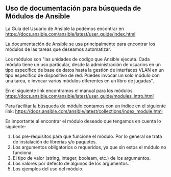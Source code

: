 ## Uso de documentación para búsqueda de Módulos de Ansible

La Guía del Usuario de Ansible la podemos encontrar en https://docs.ansible.com/ansible/latest/user_guide/index.html

La documentación de Ansible se usa principalmente para encontrar los módulos de las tareas que deseamos automatizar.

Los módulos son "las unidades de código que Ansible ejecuta. Cada módulo tiene un uso particular, desde la administración de usuarios en un tipo específico de base de datos hasta la gestión de interfaces VLAN en un tipo específico de dispositivo de red. Puedes invocar un solo módulo con una tarea, o invocar varios módulos diferentes en un libro de jugadas".

En el siguiente link encontramos el manual para los módulos https://docs.ansible.com/ansible/latest/user_guide/modules_intro.html

Para facilitar la búsqueda de módulo contamos con un índice en el siguiente link: https://docs.ansible.com/ansible/latest/collections/index_module.html

Es importante al encontrar el módulo deseado que tengamos en cuenta lo siguiente:
1. Los pre-requisitos para que funcione el módulo. Por lo general se trata de instalación de librerías y/o paquetes.
2. Los argumentos obligatorios o requeridos, ya que sin estos el módulo no funciona.
3. El tipo de valor (string, integer, booleam, etc.) de los argumentos.
4. Los valores por defecto de algunos de los argumentos.
5. Los ejemplos del uso del módulo.